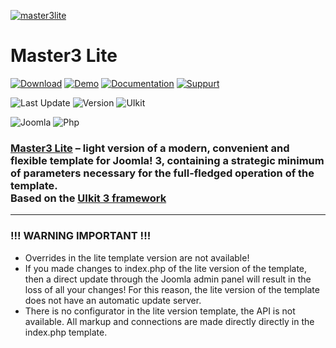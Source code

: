 [![master3lite](https://master3.alekvolsk.info/images/github.jpg)](https://master3.alekvolsk.info/)

# Master3 Lite

[![Download](https://img.shields.io/badge/-download-28A5F5.svg?style=for-the-badge)](https://master3.alekvolsk.info/download/download-lite)
[![Demo](https://img.shields.io/badge/-demo-28A5F5.svg?style=for-the-badge)](https://master3.alekvolsk.info/positions/lite)
[![Documentation](https://img.shields.io/badge/-documentation-28A5F5.svg?style=for-the-badge)](https://master3.alekvolsk.info/documentation/lite-params)
[![Suppurt](https://img.shields.io/badge/-support-28A5F5.svg?style=for-the-badge)](https://master3.alekvolsk.info/support)

![Last Update](https://img.shields.io/badge/last_update-2021.06.30-28A5F5.svg?style=for-the-badge)
![Version](https://img.shields.io/badge/version-1.2.13-28A5F5.svg?style=for-the-badge)
![UIkit](https://img.shields.io/badge/UIkit-3.7.0-1e87f0.svg?style=for-the-badge)

![Joomla](https://img.shields.io/badge/joomla-3.9+-1A3867.svg?style=for-the-badge)
![Php](https://img.shields.io/badge/php-5.6+-8892BF.svg?style=for-the-badge)

### [Master3 Lite](https://master3.alekvolsk.info/) – light version of a modern, convenient and flexible template for Joomla! 3, containing a strategic minimum of parameters necessary for the full-fledged operation of the template. <br>Based on the [UIkit 3 framework](https://github.com/uikit/uikit)

---

### !!! WARNING IMPORTANT !!!

- Overrides in the lite template version are not available!
- If you made changes to index.php of the lite version of the template, then a direct update through the Joomla admin panel will result in the loss of all your changes! For this reason, the lite version of the template does not have an automatic update server.
- There is no configurator in the lite version template, the API is not available. All markup and connections are made directly directly in the index.php template.
